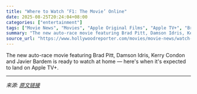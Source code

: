 ```yaml
---
title: "Where to Watch ‘F1: The Movie’ Online"
date: 2025-08-25T20:24:04+08:00
categories: ["entertainment"]
tags: ["Movie News", "Movies", "Apple Original Films", "Apple TV+", "Brad Pitt", "F1: The Movie", "how to watch"]
summary: "The new auto-race movie featuring Brad Pitt, Damson Idris, Kerry Condon and Javier Bardem is ready to watch at home — here's when it's expected to land on Apple TV+."
source_url: "https://www.hollywoodreporter.com/movies/movie-news/watch-stream-f1-the-movie-online-1236352966/"
---
```


The new auto-race movie featuring Brad Pitt, Damson Idris, Kerry Condon and Javier Bardem is ready to watch at home — here's when it's expected to land on Apple TV+.

---

*来源: [原文链接](https://www.hollywoodreporter.com/movies/movie-news/watch-stream-f1-the-movie-online-1236352966/)*
